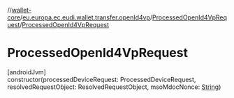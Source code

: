 //[wallet-core](../../../index.md)/[eu.europa.ec.eudi.wallet.transfer.openId4vp](../index.md)/[ProcessedOpenId4VpRequest](index.md)/[ProcessedOpenId4VpRequest](-processed-open-id4-vp-request.md)

# ProcessedOpenId4VpRequest

[androidJvm]\
constructor(processedDeviceRequest: ProcessedDeviceRequest, resolvedRequestObject:
ResolvedRequestObject,
msoMdocNonce: [String](https://kotlinlang.org/api/latest/jvm/stdlib/kotlin/-string/index.html))
